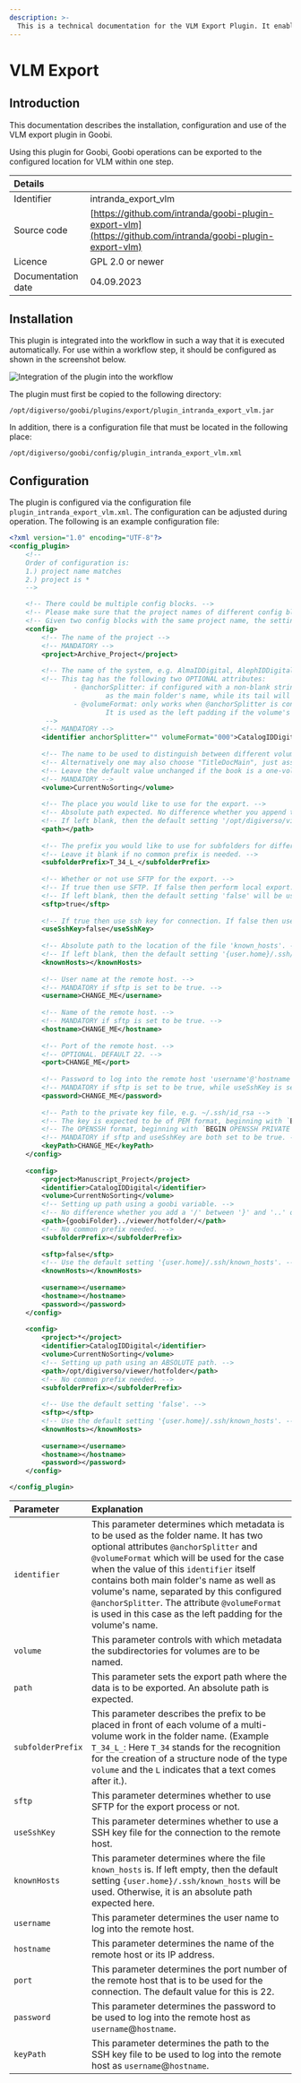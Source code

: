 ```yaml
---
description: >-
  This is a technical documentation for the VLM Export Plugin. It enables the export to a VLM instance.
---
```


# VLM Export

## Introduction

This documentation describes the installation, configuration and use of the VLM export plugin in Goobi.

Using this plugin for Goobi, Goobi operations can be exported to the configured location for VLM within one step.

| Details |  |
| :--- | :--- |
| Identifier | intranda_export_vlm |
| Source code | [https://github.com/intranda/goobi-plugin-export-vlm](https://github.com/intranda/goobi-plugin-export-vlm) |
| Licence | GPL 2.0 or newer |
| Documentation date | 04.09.2023 |

## Installation

This plugin is integrated into the workflow in such a way that it is executed automatically. For use within a workflow step, it should be configured as shown in the screenshot below.

![Integration of the plugin into the workflow](../.gitbook/assets/intranda_export_vlm_en.png)

The plugin must first be copied to the following directory:

```text
/opt/digiverso/goobi/plugins/export/plugin_intranda_export_vlm.jar
```

In addition, there is a configuration file that must be located in the following place:

```text
/opt/digiverso/goobi/config/plugin_intranda_export_vlm.xml
```
## Configuration

The plugin is configured via the configuration file `plugin_intranda_export_vlm.xml`. The configuration can be adjusted during operation. The following is an example configuration file:

```xml
<?xml version="1.0" encoding="UTF-8"?>
<config_plugin>
	<!-- 
	Order of configuration is: 
	1.) project name matches
	2.) project is * 
	-->

	<!-- There could be multiple config blocks. -->
	<!-- Please make sure that the project names of different config blocks are also different. -->
	<!-- Given two config blocks with the same project name, the settings of the first one will be taken. -->
	<config>
		<!-- The name of the project -->
		<!-- MANDATORY -->
		<project>Archive_Project</project>
		
		<!-- The name of the system, e.g. AlmaIDDigital, AlephIDDigital, CatalogIDDigital.  -->
		<!-- This tag has the following two OPTIONAL attributes:
				- @anchorSplitter: if configured with a non-blank string, then it will be used to split the metadata value into two parts, where its head will be used 
						as the main folder's name, while its tail will be used as part of the volume's name. DEFAULT value is an empty string, i.e. no splitting expected.
				- @volumeFormat: only works when @anchorSplitter is configured with a non-blank string.
						It is used as the left padding if the volume's name is shorter than it. DEFAULT value is an empty string, i.e. no padding needed.
		 -->
		<!-- MANDATORY -->
		<identifier anchorSplitter="" volumeFormat="000">CatalogIDDigital</identifier>
	    
		<!-- The name to be used to distinguish between different volumes of one book series. -->
		<!-- Alternatively one may also choose "TitleDocMain", just assure its difference between volumes. -->
		<!-- Leave the default value unchanged if the book is a one-volume work. -->
		<!-- MANDATORY -->
		<volume>CurrentNoSorting</volume>
	    
		<!-- The place you would like to use for the export. -->
		<!-- Absolute path expected. No difference whether you append the directory separator '/' to the end or not. -->
		<!-- If left blank, then the default setting '/opt/digiverso/viewer/hotfolder' will be used. -->
		<path></path>
	    
		<!-- The prefix you would like to use for subfolders for different volumes. -->
		<!-- Leave it blank if no common prefix is needed. -->
		<subfolderPrefix>T_34_L_</subfolderPrefix>
		
		<!-- Whether or not use SFTP for the export. -->
		<!-- If true then use SFTP. If false then perform local export. -->
		<!-- If left blank, then the default setting 'false' will be used. -->
		<sftp>true</sftp>
		
		<!-- If true then use ssh key for connection. If false then use password. OPTIONAL. DEFAULT false. -->
		<useSshKey>false</useSshKey>
		
		<!-- Absolute path to the location of the file 'known_hosts'. -->
		<!-- If left blank, then the default setting '{user.home}/.ssh/known_hosts' will be used. OPTIONAL. -->
		<knownHosts></knownHosts>
		
		<!-- User name at the remote host. -->
		<!-- MANDATORY if sftp is set to be true. -->
		<username>CHANGE_ME</username>
		
		<!-- Name of the remote host. -->
		<!-- MANDATORY if sftp is set to be true. -->
		<hostname>CHANGE_ME</hostname>
		
		<!-- Port of the remote host. -->
		<!-- OPTIONAL. DEFAULT 22. -->
		<port>CHANGE_ME</port>
		
		<!-- Password to log into the remote host 'username'@'hostname'. -->
		<!-- MANDATORY if sftp is set to be true, while useSshKey is set to be false or not set. -->
		<password>CHANGE_ME</password>
		
		<!-- Path to the private key file, e.g. ~/.ssh/id_rsa -->
		<!-- The key is expected to be of PEM format, beginning with `BEGIN RSA PRIVATE KEY`. -->
		<!-- The OPENSSH format, beginning with `BEGIN OPENSSH PRIVATE KEY`, is not supported yet. -->
		<!-- MANDATORY if sftp and useSshKey are both set to be true. -->
		<keyPath>CHANGE_ME</keyPath>
	</config>
	
	<config>
		<project>Manuscript_Project</project>		
		<identifier>CatalogIDDigital</identifier>		
		<volume>CurrentNoSorting</volume>	
		<!-- Setting up path using a goobi variable. -->
		<!-- No difference whether you add a '/' between '}' and '..' or not. -->		
		<path>{goobiFolder}../viewer/hotfolder/</path>
		<!-- No common prefix needed. -->
		<subfolderPrefix></subfolderPrefix>
		
		<sftp>false</sftp>
		<!-- Use the default setting '{user.home}/.ssh/known_hosts'. -->
		<knownHosts></knownHosts>
		
		<username></username>
		<hostname></hostname>
		<password></password>
	</config>
	
	<config>
		<project>*</project>
		<identifier>CatalogIDDigital</identifier>
		<volume>CurrentNoSorting</volume>		
		<!-- Setting up path using an ABSOLUTE path. -->
		<path>/opt/digiverso/viewer/hotfolder</path>
		<!-- No common prefix needed. -->
		<subfolderPrefix></subfolderPrefix>
		
		<!-- Use the default setting 'false'. -->
		<sftp></sftp>
		<!-- Use the default setting '{user.home}/.ssh/known_hosts'. -->
		<knownHosts></knownHosts>
		
		<username></username>
		<hostname></hostname>
		<password></password>
	</config>

</config_plugin>
```

| Parameter         | Explanation                                                                                                            |
|:----------------- |:---------------------------------------------------------------------------------------------------------------------- |
| `identifier`      | This parameter determines which metadata is to be used as the folder name. It has two optional attributes `@anchorSplitter` and `@volumeFormat` which will be used for the case when the value of this `identifier` itself contains both main folder's name as well as volume's name, separated by this configured `@anchorSplitter`. The attribute `@volumeFormat` is used in this case as the left padding for the volume's name. |
| `volume`          | This parameter controls with which metadata the subdirectories for volumes are to be named. |
| `path`            | This parameter sets the export path where the data is to be exported. An absolute path is expected. |
| `subfolderPrefix` | This parameter describes the prefix to be placed in front of each volume of a multi-volume work in the folder name. (Example `T_34_L_`: Here `T_34` stands for the recognition for the creation of a structure node of the type `volume` and the `L` indicates that a text comes after it.). |
| `sftp`            | This parameter determines whether to use SFTP for the export process or not. |
| `useSshKey`        | This parameter determines whether to use a SSH key file for the connection to the remote host. |
| `knownHosts`      | This parameter determines where the file `known_hosts` is. If left empty, then the default setting `{user.home}/.ssh/known_hosts` will be used. Otherwise, it is an absolute path expected here. |
| `username`        | This parameter determines the user name to log into the remote host. |
| `hostname`        | This parameter determines the name of the remote host or its IP address. |
| `port`        | This parameter determines the port number of the remote host that is to be used for the connection. The default value for this is 22.|
| `password`        | This parameter determines the password to be used to log into the remote host as `username`@`hostname`. |
| `keyPath`        | This parameter determines the path to the SSH key file to be used to log into the remote host as `username`@`hostname`. |

